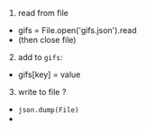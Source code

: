 1. read from file
  - gifs = File.open('gifs.json').read
  - (then close file)

2. add to `gifs`:
  - gifs[key] = value

3. write to file ?
  - `json.dump(File)`
  - 

